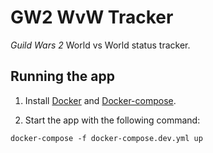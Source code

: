# GW2 WvW Tracker

*Guild Wars 2* World vs World status tracker.

## Running the app
1. Install [Docker](https://www.docker.com/) and [Docker-compose](https://www.docker.com/docker-compose).

2. Start the app with the following command:
```
docker-compose -f docker-compose.dev.yml up
```
